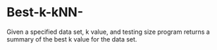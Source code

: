 # Best-k-kNN-
Given a specified data set, k value, and testing size program returns a summary of the best k value for the data set.
